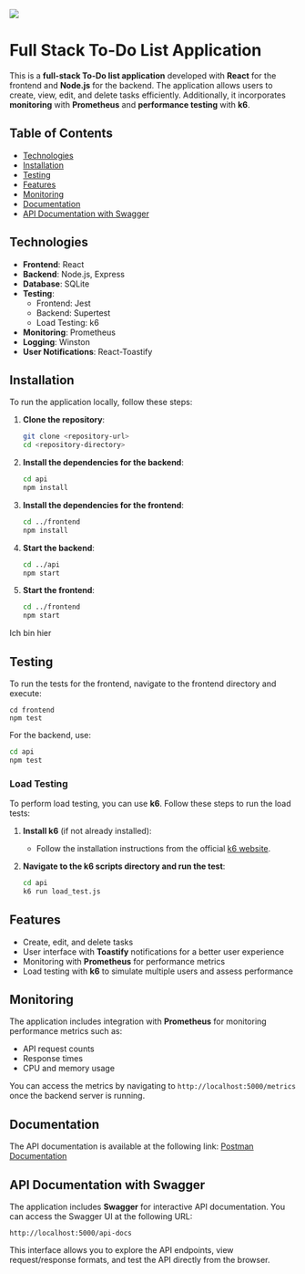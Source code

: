 

![](./Bilder/Bild.png)

# Full Stack To-Do List Application

This is a **full-stack To-Do list application** developed with **React** for the frontend and **Node.js** for the backend. The application allows users to create, view, edit, and delete tasks efficiently. Additionally, it incorporates **monitoring** with **Prometheus** and **performance testing** with **k6**.

## Table of Contents

- [Technologies](#technologies)
- [Installation](#installation)
- [Testing](#testing)
- [Features](#features)
- [Monitoring](#monitoring)
- [Documentation](#documentation)
- [API Documentation with Swagger](#api-documentation-with-swagger)

## Technologies

- **Frontend**: React
- **Backend**: Node.js, Express
- **Database**: SQLite
- **Testing**:
  - Frontend: Jest
  - Backend: Supertest
  - Load Testing: k6
- **Monitoring**: Prometheus
- **Logging**: Winston
- **User Notifications**: React-Toastify

## Installation

To run the application locally, follow these steps:

1. **Clone the repository**:
   ```bash
   git clone <repository-url>
   cd <repository-directory>
   ```

2. **Install the dependencies for the backend**:
   ```bash
   cd api
   npm install
   ```

3. **Install the dependencies for the frontend**:
   ```bash
   cd ../frontend
   npm install
   ```

4. **Start the backend**:
   ```bash
   cd ../api
   npm start
   ```

5. **Start the frontend**:
   ```bash
   cd ../frontend
   npm start
   ```
Ich bin hier
## Testing

To run the tests for the frontend, navigate to the frontend directory and execute:
```bash.
cd frontend
npm test
```

For the backend, use:
```bash
cd api
npm test
```

### Load Testing

To perform load testing, you can use **k6**. Follow these steps to run the load tests:

1. **Install k6** (if not already installed):
   - Follow the installation instructions from the official [k6 website](https://k6.io/docs/getting-started/installation).

2. **Navigate to the k6 scripts directory and run the test**:
   ```bash
   cd api
   k6 run load_test.js
   ```

## Features

- Create, edit, and delete tasks
- User interface with **Toastify** notifications for a better user experience
- Monitoring with **Prometheus** for performance metrics
- Load testing with **k6** to simulate multiple users and assess performance

## Monitoring

The application includes integration with **Prometheus** for monitoring performance metrics such as:

- API request counts
- Response times
- CPU and memory usage

You can access the metrics by navigating to `http://localhost:5000/metrics` once the backend server is running.

## Documentation

The API documentation is available at the following link: [Postman Documentation](https://documenter.getpostman.com/view/37301523/2sAXxLAZSH#99c3348e-1193-45d2-9e26-11766653c5c9)

## API Documentation with Swagger

The application includes **Swagger** for interactive API documentation. You can access the Swagger UI at the following URL:

```
http://localhost:5000/api-docs
```

This interface allows you to explore the API endpoints, view request/response formats, and test the API directly from the browser.

